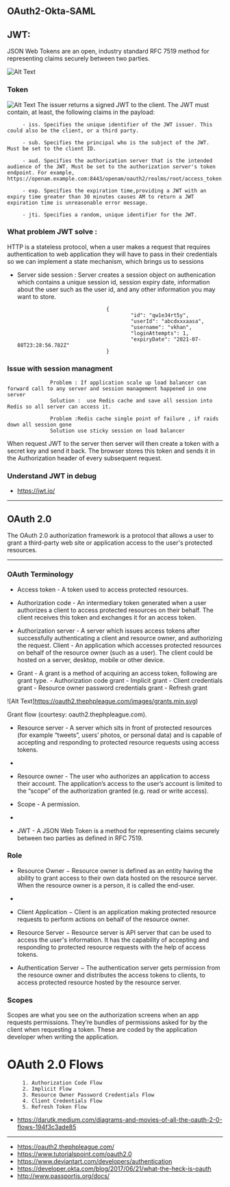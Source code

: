 ## OAuth2-Okta-SAML


## JWT:
JSON Web Tokens are an open, industry standard RFC 7519 method for representing claims securely between two parties.


![Alt Text](https://backstage.forgerock.com/docs/am/7/oauth2-guide/images/oauth2-jwt-bearer-authn.svg)

### Token 
![Alt Text](https://research.securitum.com/wp-content/uploads/sites/2/2019/10/jwt_ng1_en.png)
The issuer returns a signed JWT to the client. The JWT must contain, at least, the following claims in the payload:

         - iss. Specifies the unique identifier of the JWT issuer. This could also be the client, or a third party.

         - sub. Specifies the principal who is the subject of the JWT. Must be set to the client ID.

         - aud. Specifies the authorization server that is the intended audience of the JWT. Must be set to the authorization server's token endpoint. For example,            https://openam.example.com:8443/openam/oauth2/realms/root/access_token.

         - exp. Specifies the expiration time,providing a JWT with an expiry time greater than 30 minutes causes AM to return a JWT expiration time is unreasonable error message.

         - jti. Specifies a random, unique identifier for the JWT.


### What problem JWT solve :

HTTP is a stateless protocol, when a user makes a request that requires authentication to  web application they will have to pass in their credentials so we can implement a state mechanism, which brings us to sessions

 - Server side session : Server creates a session object on authenication which contains a unique session id, session expiry date, information about the user such as the user id, and any other information you may want to store.

                                    { 
                                            "id": "qw1e34rt5y", 
                                            "userId": "abcdxxxaasa",  
                                            "username": "vkhan", 
                                            "loginAttempts": 1,
                                            "expiryDate": "2021-07-08T23:28:56.782Z"
                                    }
  ### Issue with session managment 
                  Problem : If application scale up load balancer can forward call to any server and session management happened in one server 
                  Solution :  use Redis cache and save all session into Redis so all server can access it.

                  Problem :Redis cache single point of failure , if raids down all session gone
                  Solution use sticky session on load balancer 
                  
  When request JWT to the server then  server will then create a token with a secret key and send it back. The browser stores this token and sends it in the Authorization header   of every subsequent request.

### Understand JWT in debug
- https://jwt.io/

------------------------------------
## OAuth 2.0

The OAuth 2.0 authorization framework is a protocol that allows a user to grant a third-party web site or application access to the user's protected resources.

------------------------------------

### OAuth Terminology

- Access token - A token used to access protected resources.

- Authorization code - An intermediary token generated when a user authorizes a client to access protected resources on their behalf. The client receives this token and exchanges it for an access token.

- Authorization server - A server which issues access tokens after successfully authenticating a client and resource owner, and authorizing the request.
Client - An application which accesses protected resources on behalf of the resource owner (such as a user). The client could be hosted on a server, desktop, mobile or other device.

- Grant - A grant is a method of acquiring an access token, following are grant type.
            - Authorization code grant
            - Implicit grant
            - Client credentials grant
            - Resource owner password credentials grant
            - Refresh grant

![Alt Text]https://oauth2.thephpleague.com/images/grants.min.svg)

Grant flow (courtesy: oauth2.thephpleague.com).


- Resource server - A server which sits in front of protected resources (for example “tweets”, users’ photos, or personal data) and is capable of accepting and responding to protected resource requests using access tokens.
- 
- Resource owner - The user who authorizes an application to access their account. The application’s access to the user’s account is limited to the “scope” of the authorization granted (e.g. read or write access).

- Scope - A permission.
-
- JWT - A JSON Web Token is a method for representing claims securely between two parties as defined in RFC 7519.


### Role
 
- Resource Owner − Resource owner is defined as an entity having the ability to grant access to their own data hosted on the resource server. When the resource owner is a person, it is called the end-user. 
- 
- Client Application − Client is an application making protected resource requests to perform actions on behalf of the resource owner.

- Resource Server − Resource server is API server that can be used to access the user's information. It has the capability of accepting and responding to protected resource requests with the help of access tokens.

- Authentication Server − The authentication server gets permission from the resource owner and distributes the access tokens to clients, to access protected resource hosted by the resource server.


### Scopes
Scopes are what you see on the authorization screens when an app requests permissions. They’re bundles of permissions asked for by the client when requesting a token. These are coded by the application developer when writing the application.


# OAuth 2.0 Flows
         1. Authorization Code Flow
         2. Implicit Flow
         3. Resource Owner Password Credentials Flow
         4. Client Credentials Flow
         5. Refresh Token Flow

- https://darutk.medium.com/diagrams-and-movies-of-all-the-oauth-2-0-flows-194f3c3ade85


------------------------------------



- https://oauth2.thephpleague.com/
- https://www.tutorialspoint.com/oauth2.0
- https://www.deviantart.com/developers/authentication
- https://developer.okta.com/blog/2017/06/21/what-the-heck-is-oauth
- http://www.passportjs.org/docs/
